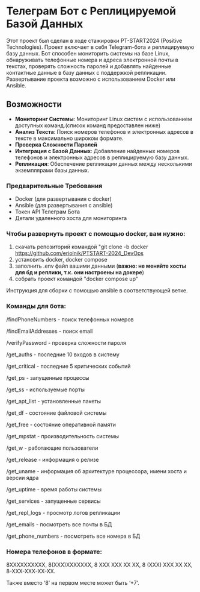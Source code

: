 # Телеграм Бот с Реплицируемой Базой Данных

Этот проект был сделан в ходе стажировки PT-START2024 (Positive Technologies).
Проект включает в себя Telegram-бота и реплицируемую базу данных. Бот способен мониторить системы на базе Linux, обнаруживать телефонные номера и адреса электронной почты в текстах, проверять сложность паролей и добавлять найденные контактные данные в базу данных с поддержкой репликации. Развертывание проекта возможно с использованием Docker или Ansible.

## Возможности

- **Мониторинг Системы**: Мониторинг Linux систем с использованием доступных команд.(список команд предоставлен ниже)
- **Анализ Текста**: Поиск номеров телефонов и электронных адресов в тексте в максимально широком формате.
- **Проверка Сложности Паролей**
- **Интеграция с Базой Данных**: Добавление найденных номеров телефонов и электронных адресов в реплицируемую базу данных.
- **Репликация**: Обеспечение репликации данных между несколькими экземплярами базы данных.


### Предварительные Требования

- Docker (для развертывания с docker)
- Ansible (для развертывания с ansible)
- Токен API Телеграм Бота
- Детали удаленного хоста для мониторинга


### Чтобы развернуть проект с помощью docker, вам нужно:
1. скачать репозиторий командой "git clone -b docker https://github.com/eriolnik/PTSTART-2024_DevOps 
2. установить docker, docker compose
3. заполнить .env файл вашими данными (**важно: не меняйте хосты для бд и реплики, т.к. они настроены на докере**)
4. собрать проект командой "docker compose up"


Инструкция для сборки с помощью ansible в соответствующей ветке.

### Команды для бота:
/findPhoneNumbers - поиск телефонных номеров

/findEmailAddresses - поиск email

/verifyPassword - проверка сложности пароля

/get_auths - последние 10 входов в систему

/get_critical - последние 5 критических событий

/get_ps - запущенные процессы

/get_ss - используемые порты

/get_apt_list - установленные пакеты

/get_df - состояние файловой системы

/get_free - состояние оперативной памяти

/get_mpstat - производительность системы

/get_w - работающие пользователи

/get_release - информация о релизе

/get_uname - информация об архитектуре процессора, имени хоста и версии ядра

/get_uptime - время работы системы

/get_services - запущенные сервисы

/get_repl_logs - просмотр логов репликации

/get_emails - посмотреть все почты в БД

/get_phone_numbers - посмотреть все номера в БД

### Номера телефонов в формате:

8XXXXXXXXXX, 8(XXX)XXXXXXX, 8 XXX XXX XX XX, 8 (XXX) XXX XX XX, 8-XXX-XXX-XX-XX.

Также вместо ‘8’ на первом месте может быть ‘+7’.
